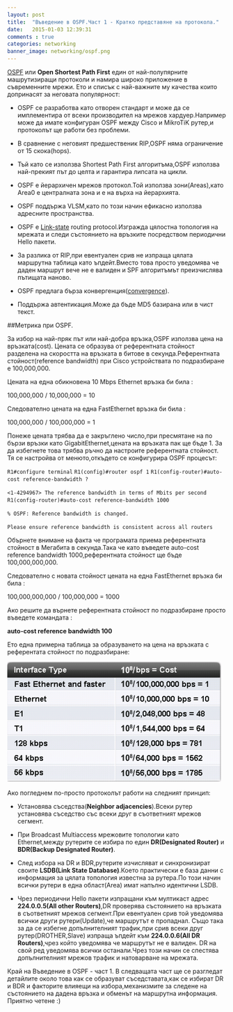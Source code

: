 ```yaml
---
layout: post
title:  "Въведение в OSPF.Част 1 - Кратко представяне на протокола."
date:   2015-01-03 12:39:31
comments : true
categories: networking
banner_image: networking/ospf.png
---
```


[OSPF](http://bg.wikipedia.org/wiki/OSPF) или **Open Shortest Path First**  един от най-полупярните машрутизиращи протоколи и намира широко приложение в съвременните мрежи.
Ето и списък с най-важните му качества които допринасят за неговата популярност:

- OSPF се разработва като отворен стандарт и може да се имплементира от всеки производител на мрежов хардуер.Например може да имате конфигуран OSPF между Cisco и MikroTiK рутер,и протоколът ще работи без проблеми.


- В сравнение с неговият предшественик RIP,OSPF няма ограничение от 15 скока(hops).


- Тъй като се използва Shortest Path First алгоритъма,OSPF използва най-прекият път до целта и гарантира липсата на цикли.



- OSPF е йерархичен мрежов протокол.Той използва зони(Areas),като Area0 е централната зона и е на върха на йерархията.


- OSPF поддържа VLSM,като по този начин ефикасно използва адресните пространства.


- ОSPF е [Link-state](http://en.wikipedia.org/wiki/Link-state_routing_protocol) routing protocol.Изгражда цялостна топология на мрежата и следи състоянието на връзките посредством периодични Hello пакети.


- За разлика от RIP,при евентуален срив не изпраща цялата маршрутна таблица като ъпдейт.Вместо това просто уведомява че даден маршрут вече не е валиден и SPF алгоритъмът преизчислява пътищата наново.


- OSPF предлага бърза конвергенция([convergence](http://en.wikipedia.org/wiki/Convergence_%28routing%29)).


- Поддържа автентикация.Може да бъде MD5 базирана или в чист текст.



##Метрика при OSPF.


За избор на най-пряк път или най-добра връзка,OSPF използва цена на връзката(cost).
Цената се образува от референтната стойност разделена на  скоростта на връзката в битове в секунда.Референтната стойност(reference bandwidth) при Cisco устройствата по подразбиране е 100,000,000.

Цената на една обикновена 10 Mbps Ethernet връзка би била :

100,000,000 / 10,000,000 = 10


Следователно цената на една FastEthernet връзка би била :


100,000,000 / 100,000,000 = 1


Понеже цената трябва да е закръглено число,при пресмятане на по бързи връзки като GigabitEthernet,цената на връзката пак ще бъде 1.
За да избегнете това трябва ръчно да настроите референтната стойност.
Тя се настройва от менюто,откъдето се конфигурира OSPF процесът:

`R1#configure terminal`
`R1(config)#router ospf 1`
`R1(config-router)#auto-cost reference-bandwidth ?`

`<1-4294967> The reference bandwidth in terms of Mbits per second`
`R1(config-router)#auto-cost reference-bandwidth 1000`

`% OSPF: Reference bandwidth is changed.`

`Please ensure reference bandwidth is consistent across all routers`



Обърнете внимане на факта че програмата приема референтната стойност в Мегабита в секунда.Така че като въведете auto-cost reference bandwidth 1000,референтната стойност ще бъде 100,000,000,000.

Следователно с новата стойност цената на една FastEthernet връзка би била :

100,000,000,000 / 100,000,000 = 1000

Ако решите да върнете референтната стойност по подразбиране просто въведете командата : 

**auto-cost reference bandwidth 100**

Ето една примерна таблица за образуването на цена на връзката с референтата стойност по подразбиране:


![ospftable](https://github.com/etem/etem.github.io/raw/master/assets/images/networking/ospftable.png)


Ако погледнем по-просто протоколът работи на следният принцип:

- Установява съседства(**Neighbor adjacencies**).Всеки рутер установява съседство със всеки друг в съответният мрежов сегмент.

- При Broadcast Multiaccess мрежовите топологии като Ethernet,между рутерите се избира по един **DR(Designated Router)** и **BDR(Backup Designated Router)**.

- След избора на DR и BDR,рутерите изчисляват и синхронизират своите **LSDB(Link State Database)**.Което практически е база данни с информация за цялата топология известна за рутера.По този начин всички рутери в една област(Area) имат напълно идентични LSDB.

- Чрез периодични Hello пакети изпращани към мултикаст адрес **224.0.0.5(All other Routers)**,DR проверява състоянието на връзката в съответният мрежов сегмент.При евентуален срив  той уведомява всички други рутери(Update),че маршрутът е пропаднал.
Също така за да се избегне допълнителният трафик,при срив всеки друг рутер(DROTHER,Slave) изпраща ъпдейт към  **224.0.0.6(All DR Routers)**,чрез който уведомява че маршрутът не е валиден.
DR на свой ред уведомява всички останали.Чрез този начин се спестява допълнителният мрежов трафик и натоварване на мрежата.


Край на Въведение в OSPF - част 1.
В следващата част ще се разгледат детайлите около това как се образуват съседставата,как се избират DR и BDR и факторите влияещи на избора,механизмите за следене на състоянието на дадена връзка и обменът на маршрутна информация.
Приятно четене :) 

